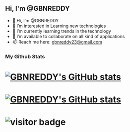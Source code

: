 <h2>Hi, I'm @GBNREDDY</h2>

<!-- 
[![Linkedin: aastha-gupta-3a2187158](https://img.shields.io/badge/-LinkedIn-blue?style=flat-square&logo=Linkedin&logoColor=white&link=https://www.linkedin.com/in/aastha-gupta-3a2187158/)](https://www.linkedin.com/in/aastha-gupta-3a2187158/)
[![Twitter: aastha](https://img.shields.io/badge/-Twitter-blue?style=flat-square&logo=twitter&logoColor=white&link=https://twitter.com/AasthaG94806128)](https://twitter.com/AasthaG94806128)
[![Facebook: aastha](https://img.shields.io/badge/-Facebook-blue?style=flat-square&logo=facebook&logoColor=white&link=https://www.facebook.com/14.aastha/)](https://www.facebook.com/14.aastha/)
[![Instagram: aastha](https://img.shields.io/badge/-Instagram-blue?style=flat-square&logo=instagram&logoColor=white&link=https://www.instagram.com/14_aastha/)](https://www.instagram.com/14_aastha/)
-->

- 👋 Hi, I’m @GBNREDDY
- 👀 I’m interested in Learning new technologies
- 🌱 I’m currently learning trends in the technology
- 💞️ I’m available to collaborate on all kind of applications
- 📫 Reach me here: <a href="mailto:gbnreddy23@gmail.com">gbnreddy23@gmail.com</a>

<!--
### My Skills
<p align="center">
  <img src="https://raw.githubusercontent.com/github/explore/80688e429a7d4ef2fca1e82350fe8e3517d3494d/topics/react/react.png" alt="react" width="55" height="55"/>
  <img src="https://raw.githubusercontent.com/github/explore/80688e429a7d4ef2fca1e82350fe8e3517d3494d/topics/nodejs/nodejs.png" alt="node" width="55" height="55"/>
  <img src="https://raw.githubusercontent.com/github/explore/80688e429a7d4ef2fca1e82350fe8e3517d3494d/topics/express/express.png" alt="express" width="55" height="55"/>
  <img src="https://raw.githubusercontent.com/github/explore/80688e429a7d4ef2fca1e82350fe8e3517d3494d/topics/mongodb/mongodb.png" alt="mongodb" width="55" height="55"/>
  <img src="https://raw.githubusercontent.com/github/explore/80688e429a7d4ef2fca1e82350fe8e3517d3494d/topics/javascript/javascript.png" alt="javascript" width="55" height="55"/>
</p>
-->

### My Github Stats 
# [![GBNREDDY's GitHub stats](https://github-readme-stats.vercel.app/api?username=GBNREDDY&show_icons=true)](https://github.com/GBNREDDY)
# [![GBNREDDY's GitHub stats](https://github-readme-stats.vercel.app/api/top-langs/?username=gbnreddy&hide=html&show_icons=true)](https://github.com/GBNREDDY)
# ![visitor badge](https://visitor-badge.glitch.me/badge?page_id=gbnreddy)




  
